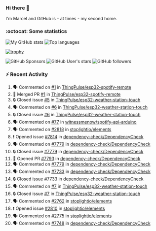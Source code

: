 ### Hi there 👋

I'm Marcel and GitHub is - at times - my second home.

<!--
**marcelstoer/marcelstoer** is a ✨ _special_ ✨ repository because its `README.md` (this file) appears on your GitHub profile.

Here are some ideas to get you started:

- 🔭 I’m currently working on ...
- 🌱 I’m currently learning ...
- 👯 I’m looking to collaborate on ...
- 🤔 I’m looking for help with ...
- 💬 Ask me about ...
- 📫 How to reach me: ...
- 😄 Pronouns: ...
- ⚡ Fun fact: ...
-->

### :octocat: Some statistics

<!-- https://github.com/anuraghazra/github-readme-stats -->

![My GitHub stats](https://github-readme-stats.vercel.app/api?username=marcelstoer&count_private=true&show_icons=true&hide_title=true)
![Top languages](https://github-readme-stats.vercel.app/api/top-langs/?username=marcelstoer&layout=compact&count_private=true&show_icons=true&hide_title=true&langs_count=10)

[![trophy](https://github-profile-trophy.vercel.app/?username=marcelstoer)](https://github.com/marcelstoer)

![GitHub Sponsors](https://img.shields.io/github/sponsors/marcelstoer?style=social)
![GitHub User's stars](https://img.shields.io/github/stars/marcelstoer?style=social)
![GitHub followers](https://img.shields.io/github/followers/marcelstoer?style=social)

### :zap: Recent Activity

<!--START_SECTION:activity-->
1. 🗣 Commented on [#1](https://github.com/ThingPulse/esp32-spotify-remote/pull/1#issuecomment-3122692178) in [ThingPulse/esp32-spotify-remote](https://github.com/ThingPulse/esp32-spotify-remote)
2. 🎉 Merged PR [#1](https://github.com/ThingPulse/esp32-spotify-remote/pull/1) in [ThingPulse/esp32-spotify-remote](https://github.com/ThingPulse/esp32-spotify-remote)
3. 🔒 Closed issue [#5](https://github.com/ThingPulse/esp32-weather-station-touch/issues/5) in [ThingPulse/esp32-weather-station-touch](https://github.com/ThingPulse/esp32-weather-station-touch)
4. 🗣 Commented on [#6](https://github.com/ThingPulse/esp32-weather-station-touch/issues/6#issuecomment-3121596168) in [ThingPulse/esp32-weather-station-touch](https://github.com/ThingPulse/esp32-weather-station-touch)
5. 🔒 Closed issue [#6](https://github.com/ThingPulse/esp32-weather-station-touch/issues/6) in [ThingPulse/esp32-weather-station-touch](https://github.com/ThingPulse/esp32-weather-station-touch)
6. 🗣 Commented on [#77](https://github.com/witnessmenow/spotify-api-arduino/pull/77#issuecomment-3101740422) in [witnessmenow/spotify-api-arduino](https://github.com/witnessmenow/spotify-api-arduino)
7. 🗣 Commented on [#2818](https://github.com/stoplightio/elements/pull/2818#issuecomment-3101730740) in [stoplightio/elements](https://github.com/stoplightio/elements)
8. ❗ Opened issue [#7814](https://github.com/dependency-check/DependencyCheck/issues/7814) in [dependency-check/DependencyCheck](https://github.com/dependency-check/DependencyCheck)
9. 🗣 Commented on [#7779](https://github.com/dependency-check/DependencyCheck/issues/7779#issuecomment-3044747973) in [dependency-check/DependencyCheck](https://github.com/dependency-check/DependencyCheck)
10. 🔒 Closed issue [#7779](https://github.com/dependency-check/DependencyCheck/issues/7779) in [dependency-check/DependencyCheck](https://github.com/dependency-check/DependencyCheck)
11. 💪 Opened PR [#7793](https://github.com/dependency-check/DependencyCheck/pull/7793) in [dependency-check/DependencyCheck](https://github.com/dependency-check/DependencyCheck)
12. 🗣 Commented on [#7779](https://github.com/dependency-check/DependencyCheck/issues/7779#issuecomment-3043710082) in [dependency-check/DependencyCheck](https://github.com/dependency-check/DependencyCheck)
13. 🗣 Commented on [#7733](https://github.com/dependency-check/DependencyCheck/issues/7733#issuecomment-3043686825) in [dependency-check/DependencyCheck](https://github.com/dependency-check/DependencyCheck)
14. 🔒 Closed issue [#7733](https://github.com/dependency-check/DependencyCheck/issues/7733) in [dependency-check/DependencyCheck](https://github.com/dependency-check/DependencyCheck)
15. 🗣 Commented on [#7](https://github.com/ThingPulse/esp32-weather-station-touch/issues/7#issuecomment-3037076601) in [ThingPulse/esp32-weather-station-touch](https://github.com/ThingPulse/esp32-weather-station-touch)
16. 🔒 Closed issue [#7](https://github.com/ThingPulse/esp32-weather-station-touch/issues/7) in [ThingPulse/esp32-weather-station-touch](https://github.com/ThingPulse/esp32-weather-station-touch)
17. 🗣 Commented on [#2762](https://github.com/stoplightio/elements/issues/2762#issuecomment-3032126010) in [stoplightio/elements](https://github.com/stoplightio/elements)
18. ❗ Opened issue [#2810](https://github.com/stoplightio/elements/issues/2810) in [stoplightio/elements](https://github.com/stoplightio/elements)
19. 🗣 Commented on [#2775](https://github.com/stoplightio/elements/issues/2775#issuecomment-3023824807) in [stoplightio/elements](https://github.com/stoplightio/elements)
20. 🗣 Commented on [#7748](https://github.com/dependency-check/DependencyCheck/issues/7748#issuecomment-3014136889) in [dependency-check/DependencyCheck](https://github.com/dependency-check/DependencyCheck)
<!--END_SECTION:activity-->

